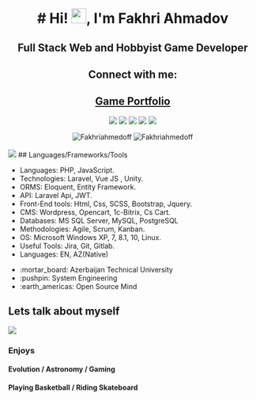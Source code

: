  <h1 align="center"># Hi! <img src="https://raw.githubusercontent.com/MartinHeinz/MartinHeinz/master/wave.gif" width="30px">, I'm Fakhri Ahmadov</h1>
<h2 align="center" > Full Stack Web and Hobbyist Game Developer </h2>
<h2 align="center">Connect with me:</h2>
<h2 align="center" ><a href="https://play.google.com/store/apps/developer?id=Ahmedoff+Studio"> Game Portfolio </a></h2>
<p align="center">
  <a href="mailto:fakhriahmedoff@gmail.com"><img src="https://img.shields.io/badge/e‑mail-D14836.svg?style=for-the-badge&logo=GMail&logoColor=white"/></a>
  <a href="https://www.linkedin.com/in/faxri-ahmadov-a7633a154/"><img src="https://img.shields.io/badge/linkedin-0077B5.svg?style=for-the-badge&logo=linkedin&logoColor=white"/></a>
  <a href="https://twitter.com/Fakhriahmedoff"><img src="https://img.shields.io/badge/twitter-1DA1F2.svg?style=for-the-badge&logo=twitter&logoColor=white"/></a>
  <a href="https://www.instagram.com/ahmadovfakhri/"><img src="https://img.shields.io/badge/instagram-9116EF.svg?style=for-the-badge&logo=instagram&logoColor=white"/></a>
 <a href="https://www.youtube.com/channel/UCmE8Psks_-SDw9iG1nn6MpQ"><img src="https://img.shields.io/badge/telegram-26A5E4.svg?style=for-the-badge&logo=telegram&logoColor=white"/></a>
</p>

<div align="center">
 <img  src="https://github-readme-stats.vercel.app/api?username=Fakhriahmedoff&show_icons=true&locale=en&theme=onedark" alt="Fakhriahmedoff" />
 <img  align="top" src="https://github-readme-stats.vercel.app/api/top-langs/?username=Fakhriahmedoff&layout=compact&theme=onedark" alt="Fakhriahmedoff" />
</div>

<br/>
<img src="https://www.codewars.com/users/FakhriAhmedov/badges/large">
## Languages/Frameworks/Tools

<ul>
<li> Languages: PHP, JavaScript.</li>
<li> Technologies: Laravel, Vue JS , Unity.</li>
<li> ORMS: Eloquent, Entity Framework.</li>
<li> API: Laravel Api, JWT.</li>
<li> Front-End tools: Html, Css, SCSS, Bootstrap, Jquery.</li>
<li> CMS: Wordpress, Opencart, 1c-Bitrix, Cs Cart.</li>
<li> Databases: MS SQL Server, MySQL, PostgreSQL</li>
<li> Methodologies: Agile, Scrum, Kanban.</li>
<li> OS: Microsoft Windows XP, 7, 8.1, 10, Linux.</li>
<li> Useful Tools: Jira, Git, Gitlab.</li>
<li> Languages: EN, AZ(Native)</li>
</ul> 
<ul>

  <li listStyle='none'> :mortar_board: Azerbaijan Technical  University </li>
  <li> :pushpin: System Engineering </li>
  <li> :earth_americas: Open Source Mind </li>
</ul>

<div>
 <h2> Lets talk about myself</h3>
  <img  src="https://media.giphy.com/media/hR6Q01jCXOr31wctJw/giphy.gif">
 <h3> Enjoys </h3> 
 <h4> Evolution / Astronomy / Gaming </h4> 
 <h4> Playing Basketball / Riding Skateboard  </h4>
</div>




